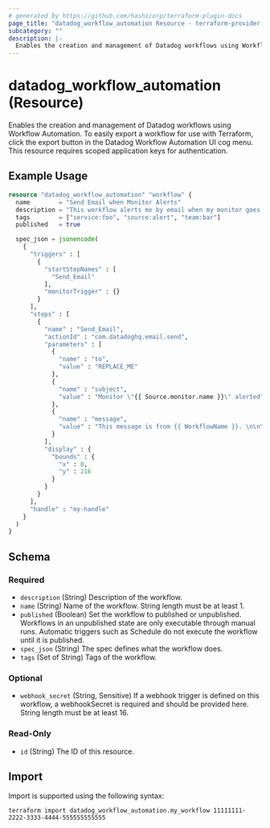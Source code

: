 ```yaml
---
# generated by https://github.com/hashicorp/terraform-plugin-docs
page_title: "datadog_workflow_automation Resource - terraform-provider-datadog"
subcategory: ""
description: |-
  Enables the creation and management of Datadog workflows using Workflow Automation. To easily export a workflow for use with Terraform, click the export button in the Datadog Workflow Automation UI cog menu. This resource requires scoped application keys for authentication.
---
```


# datadog_workflow_automation (Resource)

Enables the creation and management of Datadog workflows using Workflow Automation. To easily export a workflow for use with Terraform, click the export button in the Datadog Workflow Automation UI cog menu. This resource requires scoped application keys for authentication.

## Example Usage

```terraform
resource "datadog_workflow_automation" "workflow" {
  name        = "Send Email when Monitor Alerts"
  description = "This workflow alerts me by email when my monitor goes off. "
  tags        = ["service:foo", "source:alert", "team:bar"]
  published   = true

  spec_json = jsonencode(
    {
      "triggers" : [
        {
          "startStepNames" : [
            "Send_Email"
          ],
          "monitorTrigger" : {}
        }
      ],
      "steps" : [
        {
          "name" : "Send_Email",
          "actionId" : "com.datadoghq.email.send",
          "parameters" : [
            {
              "name" : "to",
              "value" : "REPLACE_ME"
            },
            {
              "name" : "subject",
              "value" : "Monitor \"{{ Source.monitor.name }}\" alerted"
            },
            {
              "name" : "message",
              "value" : "This message is from {{ WorkflowName }}. \n\nYou can find a link to the monitor here: {{ Source.url }}."
            }
          ],
          "display" : {
            "bounds" : {
              "x" : 0,
              "y" : 216
            }
          }
        }
      ],
      "handle" : "my-handle"
    }
  )
}
```

<!-- schema generated by tfplugindocs -->
## Schema

### Required

- `description` (String) Description of the workflow.
- `name` (String) Name of the workflow. String length must be at least 1.
- `published` (Boolean) Set the workflow to published or unpublished. Workflows in an unpublished state are only executable through manual runs. Automatic triggers such as Schedule do not execute the workflow until it is published.
- `spec_json` (String) The spec defines what the workflow does.
- `tags` (Set of String) Tags of the workflow.

### Optional

- `webhook_secret` (String, Sensitive) If a webhook trigger is defined on this workflow, a webhookSecret is required and should be provided here. String length must be at least 16.

### Read-Only

- `id` (String) The ID of this resource.

## Import

Import is supported using the following syntax:

```shell
terraform import datadog_workflow_automation.my_workflow 11111111-2222-3333-4444-555555555555
```
